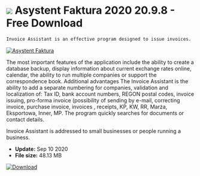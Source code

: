 # ![](https://cdn.softexe.net/static/icon/win.gif) Asystent Faktura 2020 20.9.8 - Free Download

```sh
Invoice Assistant is an effective program designed to issue invoices.
```
[![Asystent Faktura](https://gallery.dpcdn.pl/imgc/Tools/2346/g_-_420x350_1.5_-_x20110322134903_00.jpg)](https://softexe.net/win/business/billing/asystent-faktura:hdpb.html)

The most important features of the application include the ability to create a database backup, display information about current exchange rates online, calendar, the ability to run multiple companies or support the correspondence book. Additional advantages The Invoice Assistant is the ability to add a separate numbering for companies, validation and localization of: Tax ID, bank account numbers, REGON postal codes, invoice issuing, pro-forma invoice (possibility of sending by e-mail, correcting invoice, purchase invoice, invoices , receipts, KP, KW, RR, Marża, Eksportowa, Inner, MP. The program quickly searches for documents or contact details.
 
 Invoice Assistant is addressed to small businesses or people running a business.


- **Update:** Sep 10 2020
- **File size:** 48.13 MB

[![Download](https://cdn.softexe.net/static/img/download.png)](https://softexe.net/win/business/billing/asystent-faktura:hdpb.html)

